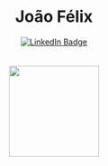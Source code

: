 <h1 align="center">João Félix</h1>

<div align="center">
  <a href="https://www.linkedin.com/in/joaofelix02/">
   <img src="https://img.shields.io/badge/LinkedIn-0077B5?style=for-the-badge&logo=linkedin&logoColor=white" alt="LinkedIn Badge"/>
  </a>
</div>

<br>
<br>


<div align="center" display="flex" style="color:red;">
  <img src="https://github-readme-stats.vercel.app/api/top-langs/?username=joao12520&layout=compact&theme=ayu-mirage"
    height="160rem"/>
</div>
